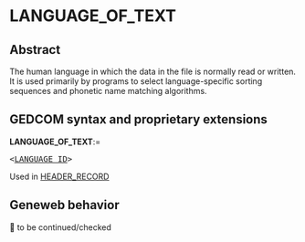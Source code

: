 ﻿# LANGUAGE_OF_TEXT
## Abstract
The human language in which the data in the file is normally read or written.  It is used
primarily by programs to select language-specific sorting sequences and phonetic name matching
algorithms.


## GEDCOM syntax and proprietary extensions

**LANGUAGE_OF_TEXT**:=
<pre>
&lt;<a href=Ged.LANGUAGE_ID.md>LANGUAGE_ID</a>&gt;
</pre>
Used in <a href=Ged.HEADER_RECORD.md>HEADER_RECORD</a><br />


## Geneweb behavior



🚧 to be continued/checked

